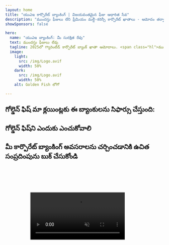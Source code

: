 ```yaml
---
layout: home
title: "యుఎఇ కార్పొరేట్ బ్యాంకింగ్ | విజయవంతమైన ఫీజు ఆధారిత సేవ"
description: "ముందస్తు ఫీజులు లేని ప్రీమియం మల్టీ-కరెన్సీ కార్పొరేట్ ఖాతాలు - ఆమోదం తర్వాత మాత్రమే చెల్లించండి. 98% విజయ శాతంతో పూర్తి దరఖాస్తు నిర్వహణ. గ్యారెంటీడ్ ఖాతా తెరవడం."
showSponsors: false

hero:
  name: "యుఎఇ బ్యాంకింగ్: మీ సురక్షిత రేవు"
  text: ముందస్తు ఫీజులు లేవు
  tagline: 2025లో గ్యారెంటీడ్ కార్పొరేట్ బ్యాంక్ ఖాతా ఆమోదాలు. <span class="hl">ముందస్తు ఫీజులు లేవు</span> - ఆమోదం తర్వాత మాత్రమే చెల్లించండి. 90% విజయ శాతం.
  image:
    light:
      src: /img/Logo.avif
      width: 50%
    dark:
      src: /img/Logo.avif
      width: 50%
    alt: Golden Fish లోగో

---
```


<FeatureCards :features="[
  {
    title: 'గ్యారెంటీడ్ ఖాతా ఆమోదాలు',
    bullet: '✓',
    items: [
      'మొదటి ఖాతా ఆమోదానికి **రెండు నెలల గ్యారెంటీ**',
      'రెండవ ఖాతాకు మూడు నెలల గ్యారెంటీ',
      'నాణ్యమైన వ్యాపార ప్రణాళిక తయారీ',
      'సమగ్ర డ్యూ డిలిజెన్స్ మద్దతు',
      'బ్యాంకుతో ప్రత్యక్ష కమ్యూనికేషన్ వ్యూహం',
      'పూర్తి బ్యాంకింగ్ ప్యాకేజీ సెటప్'
    ],
    linkText: 'Read More',
    link: '../../corporate-banking-services/guaranteed-account-approvals',
    icon: {
      light: '/video/iStock-2186765808.mp4',
      dark: '/video/iStock-2166377244.mp4',
      alt: 'బ్యాంకింగ్ అవసరాలు',
    }
  },
]" />

<FeatureCards :features="[
  {
    title: 'అధిక-రిస్క్ వ్యాపారాలకు UAE బ్యాంక్ ఖాతాలు',
    items: [
      'పెంపొందించిన డ్యూ డిలిజెన్స్ (EDD)పై నిపుణ మార్గదర్శకత్వం',
      'లావాదేవీల పర్యవేక్షణ మరియు రిస్క్ నిర్వహణ',
      'అనుసరణ విధానాలు మరియు ప్రక్రియల సెటప్',
      'బ్యాంక్ సంబంధాల నిర్వహణ',
      'క్రమం తప్పకుండా అనుసరణ నవీకరణలు మరియు ఆడిట్‌లు',
      'ఖాతా భద్రత కోసం అత్యవసర ప్రణాళిక'
    ],
    linkText: 'Read More',
    link: '../../corporate-banking-services/UAE-Bank-Accounts-for-High-Risk-Business',
    icon: {
      light: '/img/iStock-1333000394.avif',
      dark: '/img/iStock-584576538.avif',
      alt: 'బ్యాంకింగ్ సేవలు',
    }
  },
  {
    title: 'అనుసరణలో ఉండండి: మీ UAE వ్యాపారాన్ని రక్షించుకోండి',
    items: [
      'సంభావ్య రిస్క్‌లను గుర్తించడానికి క్రమం తప్పని అనుసరణ ఆడిట్‌లు',
      'ప్రభుత్వ ఆమోదాల కోసం ఎండ్-టు-ఎండ్ PRO సేవలు',
      'లైసెన్స్ పునరుద్ధరణ నిర్వహణ మరియు హెచ్చరికలు',
      'బ్యాంకింగ్ సలహా మరియు ఖాతా నిర్వహణ',
      'VAT మరియు ESR అనుసరణ మద్దతు',
      'ఉద్యోగి వీసా మరియు కార్మిక చట్ట అనుసరణ',
      'నియంత్రణ నవీకరణలపై శిక్షణా కార్యశాలలు'
    ],
    linkText: 'Read More',
    link: '../../company-registration/Protect-Your-Business',
    icon: {
      light: '/img/iStock-1382278859.jpg',
      dark: '/img/iStock-1867623684.jpg',
      alt: 'బ్యాంకింగ్ సేవలు',
    }
  },
  {
    title: 'UAE కార్పొరేట్ బ్యాంకింగ్ ప్రయోజనాలు',
    items: [
      '**Aa2** మూడీస్ రేటింగ్‌తో బలమైన బ్యాంకింగ్ వ్యవస్థ',
      '**1980 నుండి స్థిరమైన USD మారక రేటు**',
      'మూలధన చలనంపై ఎలాంటి ఆంక్షలు లేవు',
      'US$184 బిలియన్‌లకు పైగా విదేశీ నిల్వలు',
      'రాజకీయ మరియు ఆర్థిక స్థిరత్వం',
      'ప్రభుత్వ మద్దతుతో బ్యాంకింగ్ వ్యవస్థ',
      'ప్రపంచ స్థాయి డిజిటల్ బ్యాంకింగ్'
    ],
    linkText: 'Read More',
    link: '../../company-registration/banking',
    icon: {
      light: '/img/iStock-1032707788.jpg',
      dark: '/img/iStock-1152367067.avif',
      alt: 'బ్యాంకింగ్ ప్రక్రియ',
    }
  }
]" />

## గోల్డెన్ ఫిష్ మా క్లయింట్లకు ఈ బ్యాంకులను సిఫార్సు చేస్తుంది:

<!--@include: /../../include/recommended-banks.md-->

## గోల్డెన్ ఫిష్‌ని ఎందుకు ఎంచుకోవాలి

<BenefitsList :features="[
  {
    icon: '🏆',
    title: 'అధిక-రిస్క్ నిపుణత',
    text: 'అధిక-రిస్క్ అధికార పరిధుల నుండి సంక్లిష్ట కేసులలో ప్రత్యేకత. enhanced due diligence (EDD) అవసరాల పై లోతైన అవగాహన.'
  },
  {
    icon: '💰',
    title: 'విజయం-ఆధారిత రుసుములు',
    text: 'ముందస్తు రుసుములు లేవు - **ఆమోదం తర్వాత మాత్రమే చెల్లించండి.** వీసాలకు 98% విజయ శాతం మరియు బ్యాంక్ ఖాతాలకు 90%.'
  },
  {
    icon: '🏦',
    title: 'బ్యాంక్ సంబంధాలు',
    text: 'ప్రధాన UAE బ్యాంకులతో బలమైన భాగస్వామ్యాలు. ఆమోదం అవకాశాలను గరిష్టీకరించడానికి బహుళ బ్యాంకింగ్ ఎంపికలు.'
  },
  {
    icon: '📊',
    title: 'పూర్తి అనుకూలత మద్దతు',
    text: 'ESR నివేదికలు, UBO ఫైలింగ్‌లు మరియు నియంత్రణ అవసరాల ద్వారా నిపుణ మార్గదర్శకత్వం. క్రమం తప్పకుండా అనుకూలత నవీకరణలు.'
  },
  {
    icon: '📝',
    title: 'పత్రీకరణలో ప్రావీణ్యత',
    text: 'వ్యాపార ప్రణాళికలు మరియు అనుకూలత విధానాలతో సహా అవసరమైన అన్ని పత్రాల వృత్తిపరమైన తయారీ.'
  },
  {
    icon: '🤝',
    title: 'దీర్ఘకాలిక భాగస్వామ్యం',
    text: 'సెటప్ తర్వాత బ్యాంకింగ్ కార్యకలాపాలు, అకౌంటింగ్, పన్ను మరియు అనుకూలత అవసరాలతో **నిరంతర సహాయం**.'
  }
]" />

## మీ కార్పొరేట్ బ్యాంకింగ్ అవసరాలను చర్చించడానికి ఉచిత సంప్రదింపును బుక్ చేసుకోండి

<video  autoplay muted playsinline style="padding: 80px" >
  <source src="/video/iStock-2185918790.mp4" type="video/mp4">
</video>

<ContactFormModal formName="Banking [offer]" buttonText="ఉచిత సంప్రదింపును పొందండి" :services="[
 '🏢 UAE నివాసి కార్పొరేట్ ఖాతా',
 '🌐 UAE కాని నివాసి కార్పొరేట్ ఖాతా (తక్కువ రిస్క్)',
 '⚠️ UAE కాని నివాసి కార్పొరేట్ ఖాతా (అధిక రిస్క్)',
 '👤 వ్యక్తిగత బ్యాంకు ఖాతా']"/>